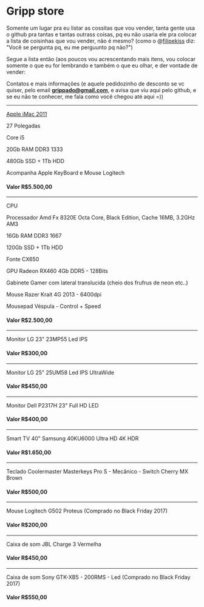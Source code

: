 # Gripp store
Somente um lugar pra eu listar as cossitas que vou vender, tanta gente usa o github pra tantas e tantas outrass coisas, pq eu não usaria ele pra colocar a lista de coisinhas que vou vender, não é mesmo? (como o @[filipekiss] diz: "Você se pergunta pq, eu me perguunto pq não?")

Segue a lista então (aos poucos vou acrescentando mais itens, vou colocar somente o que eu for lembrando e também o que eu olhar, e der vontade de vender:

Contatos e mais informações (e aquele pedidozinho de desconto se vc quiser, pelo email **grippado@gmail.com**, e avisa que viu aqui pelo github, e se eu não te conhecer, me fala como você chegou até aqui =))

-----

[Apple iMac 2011](https://everymac.com/systems/apple/imac/specs/imac-core-i5-3.1-27-inch-aluminum-mid-2011-thunderbolt-specs.html)

27 Polegadas

Core i5

20Gb RAM DDR3 1333

480Gb SSD + 1Tb HDD

Acompanha Apple KeyBoard e Mouse Logitech

#### Valor R$5.500,00

-----

CPU

Processador Amd Fx 8320E Octa Core, Black Edition, Cache 16MB, 3.2GHz AM3

16Gb RAM DDR3 1667

120Gb SSD + 1Tb HDD

Fonte CX650

GPU Radeon RX460 4Gb DDR5 - 128Bits

Gabinete Gamer com lateral translucida (cheio dos frufrus de neon etc..)

Mouse Razer Krait 4G 2013 - 6400dpi

Mousepad Véspula - Control + Speed

#### Valor R$2.500,00
-----
Monitor LG 23" 23MP55 Led IPS
#### Valor R$300,00
-----
Monitor LG 25" 25UM58 Led IPS UltraWide
#### Valor R$450,00
-----
Monitor Dell P2317H 23" Full HD LED
#### Valor R$400,00
-----
Smart TV 40" Samsung 40KU6000 Ultra HD 4K HDR
#### Valor R$1.650,00
-----
Teclado Coolermaster Masterkeys Pro S - Mecânico - Switch Cherry MX Brown
#### Valor R$500,00
-----
Mouse Logitech G502 Proteus (Comprado no Black Friday 2017)
#### Valor R$200,00
-----
Caixa de som JBL Charge 3 Vermelha
#### Valor R$450,00
-----
Caixa de som Sony GTK-XB5 - 200RMS - Led (Comprado no Black Friday 2017)
#### Valor R$550,00


[filipekiss]: https://github.com/filipekiss
